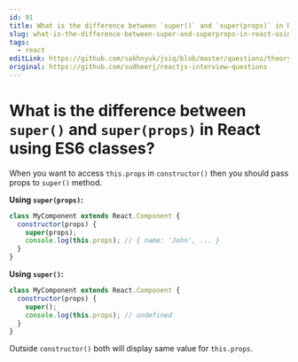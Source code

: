 ```yaml
---
id: 91
title: What is the difference between `super()` and `super(props)` in React using ES6 classes?
slug: what-is-the-difference-between-super-and-superprops-in-react-using-es6-classes
tags:
  - react
editLink: https://github.com/sakhnyuk/jsiq/blob/master/questions/theory/react/91.md
original: https://github.com/sudheerj/reactjs-interview-questions
---
```


# What is the difference between `super()` and `super(props)` in React using ES6 classes?

When you want to access `this.props` in `constructor()` then you should pass props to `super()` method.

**Using `super(props)`:**

```javascript
class MyComponent extends React.Component {
  constructor(props) {
    super(props);
    console.log(this.props); // { name: 'John', ... }
  }
}
```

**Using `super()`:**

```javascript
class MyComponent extends React.Component {
  constructor(props) {
    super();
    console.log(this.props); // undefined
  }
}
```

Outside `constructor()` both will display same value for `this.props`.